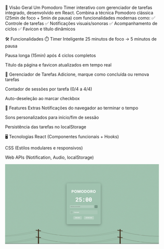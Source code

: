 🚀 Visão Geral
Um Pomodoro Timer interativo com gerenciador de tarefas integrado, desenvolvido em React. Combina a técnica Pomodoro clássica (25min de foco + 5min de pausa) com funcionalidades modernas como:
✅ Controle de tarefas
✅ Notificações visuais/sonoras
✅ Acompanhamento de ciclos
✅ Favicon e título dinâmicos

🛠️ Funcionalidades
⏱️ Timer Inteligente
25 minutos de foco → 5 minutos de pausa

Pausa longa (15min) após 4 ciclos completos

Título da página e favicon atualizados em tempo real

📌 Gerenciador de Tarefas
Adicione, marque como concluída ou remova tarefas

Contador de sessões por tarefa (0/4 a 4/4)

Auto-deseleção ao marcar checkbox

🎨 Features Extras
Notificações do navegador ao terminar o tempo

Sons personalizados para início/fim de sessão

Persistência das tarefas no localStorage

🖥️ Tecnologias
React (Componentes funcionais + Hooks)

CSS (Estilos modulares e responsivos)

Web APIs (Notification, Audio, localStorage)

![Pomodoro Timer print](image.png)